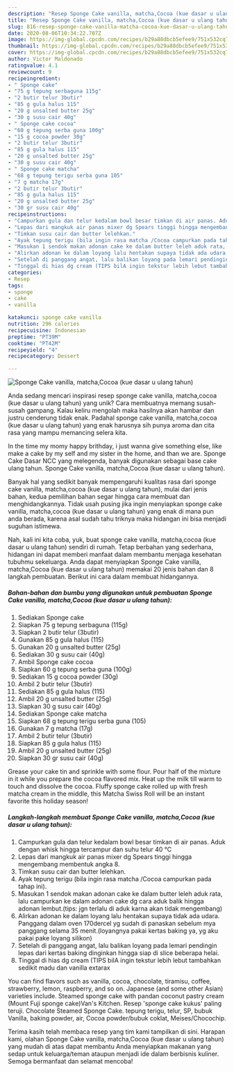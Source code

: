 ```yaml
---
description: "Resep Sponge Cake vanilla, matcha,Cocoa (kue dasar u ulang tahun), Menggugah Selera"
title: "Resep Sponge Cake vanilla, matcha,Cocoa (kue dasar u ulang tahun), Menggugah Selera"
slug: 816-resep-sponge-cake-vanilla-matcha-cocoa-kue-dasar-u-ulang-tahun-menggugah-selera
date: 2020-08-06T10:34:22.707Z
image: https://img-global.cpcdn.com/recipes/b29a88dbcb5efee9/751x532cq70/sponge-cake-vanilla-matchacocoa-kue-dasar-u-ulang-tahun-foto-resep-utama.jpg
thumbnail: https://img-global.cpcdn.com/recipes/b29a88dbcb5efee9/751x532cq70/sponge-cake-vanilla-matchacocoa-kue-dasar-u-ulang-tahun-foto-resep-utama.jpg
cover: https://img-global.cpcdn.com/recipes/b29a88dbcb5efee9/751x532cq70/sponge-cake-vanilla-matchacocoa-kue-dasar-u-ulang-tahun-foto-resep-utama.jpg
author: Victor Maldonado
ratingvalue: 4.1
reviewcount: 9
recipeingredient:
- " Sponge cake"
- "75 g tepung serbaguna 115g"
- "2 butir telur 3butir"
- "85 g gula halus 115"
- "20 g unsalted butter 25g"
- "30 g susu cair 40g"
- " Sponge cake cocoa"
- "60 g tepung serba guna 100g"
- "15 g cocoa powder 30g"
- "2 butir telur 3butir"
- "85 g gula halus 115"
- "20 g unsalted butter 25g"
- "30 g susu cair 40g"
- " Sponge cake matcha"
- "68 g tepung terigu serba guna 105"
- "7 g matcha 17g"
- "2 butir telur 3butir"
- "85 g gula halus 115"
- "20 g unsalted butter 25g"
- "30 gr susu cair 40g"
recipeinstructions:
- "Campurkan gula dan telur kedalam bowl besar timkan di air panas. Aduk dengan whisk hingga tercampur dan suhu telur 40 ℃"
- "Lepas dari mangkuk air panas mixer dg Spears tinggi hingga mengembang membentuk angka 8."
- "Timkan susu cair dan butter lelehkan."
- "Ayak tepung terigu (bila ingin rasa matcha /Cocoa campurkan pada tahap ini)."
- "Masukan 1 sendok makan adonan cake ke dalam butter leleh aduk rata, lalu campurkan ke dalam adonan cake dg cara aduk balik hingga adonan lembut.(tips: jgn terlalu di aduk karna akan tidak mengembang)"
- "Alirkan adonan ke dalam loyang lalu hentakan supaya tidak ada udara. Panggang dalam oven 170dercel yg sudah di panaskan sebelum mya panggang selama 35 menit.(loyangnya pakai kertas baking ya, yg aku pakai pake loyang silikon)"
- "Setelah di panggang angat, lalu balikan loyang pada lemari pendingin lepas dari kertas baking dinginkan hingga siap di slice beberapa helai."
- "Tinggal di hias dg cream (TIPS bilA ingin tekstur lebih lebut tambahkan sedikit madu dan vanilla extarax"
categories:
- Resep
tags:
- sponge
- cake
- vanilla

katakunci: sponge cake vanilla 
nutrition: 296 calories
recipecuisine: Indonesian
preptime: "PT39M"
cooktime: "PT42M"
recipeyield: "4"
recipecategory: Dessert

---
```



![Sponge Cake vanilla, matcha,Cocoa (kue dasar u ulang tahun)](https://img-global.cpcdn.com/recipes/b29a88dbcb5efee9/751x532cq70/sponge-cake-vanilla-matchacocoa-kue-dasar-u-ulang-tahun-foto-resep-utama.jpg)

Anda sedang mencari inspirasi resep sponge cake vanilla, matcha,cocoa (kue dasar u ulang tahun) yang unik? Cara membuatnya memang susah-susah gampang. Kalau keliru mengolah maka hasilnya akan hambar dan justru cenderung tidak enak. Padahal sponge cake vanilla, matcha,cocoa (kue dasar u ulang tahun) yang enak harusnya sih punya aroma dan cita rasa yang mampu memancing selera kita.

In the time my momy happy brithday, i just wanna give something else, like make a cake by my self and my sister in the home, and than we are. Sponge Cake Dasar NCC yang melegenda, banyak digunakan sebagai base cake ulang tahun. Sponge Cake vanilla, matcha,Cocoa (kue dasar u ulang tahun).

Banyak hal yang sedikit banyak mempengaruhi kualitas rasa dari sponge cake vanilla, matcha,cocoa (kue dasar u ulang tahun), mulai dari jenis bahan, kedua pemilihan bahan segar hingga cara membuat dan menghidangkannya. Tidak usah pusing jika ingin menyiapkan sponge cake vanilla, matcha,cocoa (kue dasar u ulang tahun) yang enak di mana pun anda berada, karena asal sudah tahu triknya maka hidangan ini bisa menjadi suguhan istimewa.


Nah, kali ini kita coba, yuk, buat sponge cake vanilla, matcha,cocoa (kue dasar u ulang tahun) sendiri di rumah. Tetap berbahan yang sederhana, hidangan ini dapat memberi manfaat dalam membantu menjaga kesehatan tubuhmu sekeluarga. Anda dapat menyiapkan Sponge Cake vanilla, matcha,Cocoa (kue dasar u ulang tahun) memakai 20 jenis bahan dan 8 langkah pembuatan. Berikut ini cara dalam membuat hidangannya.

<!--inarticleads1-->

##### Bahan-bahan dan bumbu yang digunakan untuk pembuatan Sponge Cake vanilla, matcha,Cocoa (kue dasar u ulang tahun):

1. Sediakan  Sponge cake
1. Siapkan 75 g tepung serbaguna (115g)
1. Siapkan 2 butir telur (3butir)
1. Gunakan 85 g gula halus (115)
1. Gunakan 20 g unsalted butter (25g)
1. Sediakan 30 g susu cair (40g)
1. Ambil  Sponge cake cocoa
1. Siapkan 60 g tepung serba guna (100g)
1. Sediakan 15 g cocoa powder (30g)
1. Ambil 2 butir telur (3butir)
1. Sediakan 85 g gula halus (115)
1. Ambil 20 g unsalted butter (25g)
1. Siapkan 30 g susu cair (40g)
1. Sediakan  Sponge cake matcha
1. Siapkan 68 g tepung terigu serba guna (105)
1. Gunakan 7 g matcha (17g)
1. Ambil 2 butir telur (3butir)
1. Siapkan 85 g gula halus (115)
1. Ambil 20 g unsalted butter (25g)
1. Siapkan 30 gr susu cair (40g)


Grease your cake tin and sprinkle with some flour. Pour half of the mixture in it while you prepare the cocoa flavored mix. Heat up the milk till warm to touch and dissolve the cocoa. Fluffy sponge cake rolled up with fresh matcha cream in the middle, this Matcha Swiss Roll will be an instant favorite this holiday season! 

<!--inarticleads2-->

##### Langkah-langkah membuat Sponge Cake vanilla, matcha,Cocoa (kue dasar u ulang tahun):

1. Campurkan gula dan telur kedalam bowl besar timkan di air panas. Aduk dengan whisk hingga tercampur dan suhu telur 40 ℃
1. Lepas dari mangkuk air panas mixer dg Spears tinggi hingga mengembang membentuk angka 8.
1. Timkan susu cair dan butter lelehkan.
1. Ayak tepung terigu (bila ingin rasa matcha /Cocoa campurkan pada tahap ini).
1. Masukan 1 sendok makan adonan cake ke dalam butter leleh aduk rata, lalu campurkan ke dalam adonan cake dg cara aduk balik hingga adonan lembut.(tips: jgn terlalu di aduk karna akan tidak mengembang)
1. Alirkan adonan ke dalam loyang lalu hentakan supaya tidak ada udara. Panggang dalam oven 170dercel yg sudah di panaskan sebelum mya panggang selama 35 menit.(loyangnya pakai kertas baking ya, yg aku pakai pake loyang silikon)
1. Setelah di panggang angat, lalu balikan loyang pada lemari pendingin lepas dari kertas baking dinginkan hingga siap di slice beberapa helai.
1. Tinggal di hias dg cream (TIPS bilA ingin tekstur lebih lebut tambahkan sedikit madu dan vanilla extarax


You can find flavors such as vanilla, cocoa, chocolate, tiramisu, coffee, strawberry, lemon, raspberry, and so on. Japanese (and some other Asian) varieties include. Steamed sponge cake with pandan coconut pastry cream (Mount Fuji sponge cake)Van&#39;s Kitchen. Resep &#39;sponge cake kukus&#39; paling teruji. Chocolate Steamed Sponge Cake. tepung terigu, telur, SP, bubuk Vanilla, baking powder, air, Cocoa powder/bubuk coklat, Meises/Chocochip. 

Terima kasih telah membaca resep yang tim kami tampilkan di sini. Harapan kami, olahan Sponge Cake vanilla, matcha,Cocoa (kue dasar u ulang tahun) yang mudah di atas dapat membantu Anda menyiapkan makanan yang sedap untuk keluarga/teman ataupun menjadi ide dalam berbisnis kuliner. Semoga bermanfaat dan selamat mencoba!
